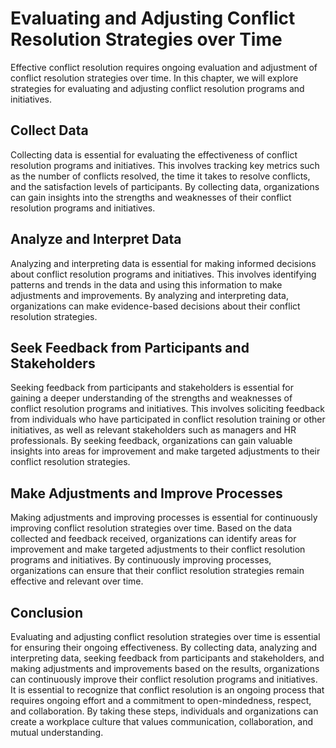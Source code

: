 Evaluating and Adjusting Conflict Resolution Strategies over Time
=======================================================================================================================================

Effective conflict resolution requires ongoing evaluation and adjustment of conflict resolution strategies over time. In this chapter, we will explore strategies for evaluating and adjusting conflict resolution programs and initiatives.

Collect Data
------------

Collecting data is essential for evaluating the effectiveness of conflict resolution programs and initiatives. This involves tracking key metrics such as the number of conflicts resolved, the time it takes to resolve conflicts, and the satisfaction levels of participants. By collecting data, organizations can gain insights into the strengths and weaknesses of their conflict resolution programs and initiatives.

Analyze and Interpret Data
--------------------------

Analyzing and interpreting data is essential for making informed decisions about conflict resolution programs and initiatives. This involves identifying patterns and trends in the data and using this information to make adjustments and improvements. By analyzing and interpreting data, organizations can make evidence-based decisions about their conflict resolution strategies.

Seek Feedback from Participants and Stakeholders
------------------------------------------------

Seeking feedback from participants and stakeholders is essential for gaining a deeper understanding of the strengths and weaknesses of conflict resolution programs and initiatives. This involves soliciting feedback from individuals who have participated in conflict resolution training or other initiatives, as well as relevant stakeholders such as managers and HR professionals. By seeking feedback, organizations can gain valuable insights into areas for improvement and make targeted adjustments to their conflict resolution strategies.

Make Adjustments and Improve Processes
--------------------------------------

Making adjustments and improving processes is essential for continuously improving conflict resolution strategies over time. Based on the data collected and feedback received, organizations can identify areas for improvement and make targeted adjustments to their conflict resolution programs and initiatives. By continuously improving processes, organizations can ensure that their conflict resolution strategies remain effective and relevant over time.

Conclusion
----------

Evaluating and adjusting conflict resolution strategies over time is essential for ensuring their ongoing effectiveness. By collecting data, analyzing and interpreting data, seeking feedback from participants and stakeholders, and making adjustments and improvements based on the results, organizations can continuously improve their conflict resolution programs and initiatives. It is essential to recognize that conflict resolution is an ongoing process that requires ongoing effort and a commitment to open-mindedness, respect, and collaboration. By taking these steps, individuals and organizations can create a workplace culture that values communication, collaboration, and mutual understanding.
